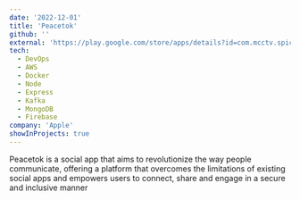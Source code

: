 ```yaml
---
date: '2022-12-01'
title: 'Peacetok'
github: ''
external: 'https://play.google.com/store/apps/details?id=com.mcctv.spicy_chat'
tech:
  - DevOps
  - AWS
  - Docker
  - Node
  - Express
  - Kafka
  - MongoDB
  - Firebase
company: 'Apple'
showInProjects: true
---
```


Peacetok is a social app that aims to revolutionize the way people communicate, offering a platform that overcomes the limitations of existing social apps and empowers users to connect, share and engage in a secure and inclusive manner
